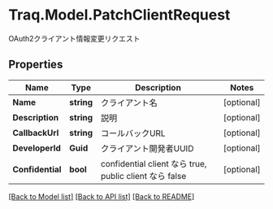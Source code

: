 # Traq.Model.PatchClientRequest
OAuth2クライアント情報変更リクエスト

## Properties

Name | Type | Description | Notes
------------ | ------------- | ------------- | -------------
**Name** | **string** | クライアント名 | [optional] 
**Description** | **string** | 説明 | [optional] 
**CallbackUrl** | **string** | コールバックURL | [optional] 
**DeveloperId** | **Guid** | クライアント開発者UUID | [optional] 
**Confidential** | **bool** | confidential client なら true, public client なら false | [optional] 

[[Back to Model list]](../README.md#documentation-for-models) [[Back to API list]](../README.md#documentation-for-api-endpoints) [[Back to README]](../README.md)


